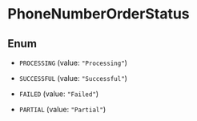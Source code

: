 

# PhoneNumberOrderStatus

## Enum


* `PROCESSING` (value: `"Processing"`)

* `SUCCESSFUL` (value: `"Successful"`)

* `FAILED` (value: `"Failed"`)

* `PARTIAL` (value: `"Partial"`)



